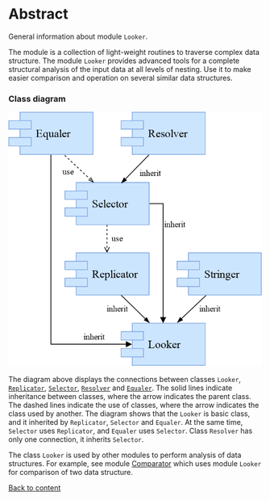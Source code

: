 
# Abstract

General information about module <code>Looker</code>.

The module is a collection of light-weight routines to traverse complex data structure. The module `Looker` provides advanced tools for a complete structural analysis of the input data at all levels of nesting. Use it to make easier comparison and operation on several similar data structures.

### Class diagram

![ClassDiagram.png](../../images/ClassDiagram.png)

The diagram above displays the connections between classes `Looker`, [`Replicator`](https://github.com/Wandalen/wReplicator), [`Selector`](https://github.com/Wandalen/wSelector), [`Resolver`](https://github.com/Wandalen/wResolver) and [`Equaler`](https://github.com/Wandalen/wEqualer). The solid lines indicate inheritance between classes, where the arrow indicates the parent class. The dashed lines indicate the use of classes, where the arrow indicates the class used by another. The diagram shows that the `Looker` is basic class, and it inherited by `Replicator`, `Selector` and `Equaler`. At the same time, `Selector` uses `Replicator`, and `Equaler` uses `Selector`. Class `Resolver` has only one connection, it inherits `Selector`.

The class `Looker` is used by other modules to perform analysis of data structures. For example, see module [Comparator](https://github.com/Wandalen/wComparator) which uses module `Looker` for comparison of two data structure.

[Back to content](../README.md#Tutorials)
